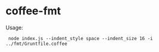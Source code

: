 # coffee-fmt

Usage:

	 node index.js --indent_style space --indent_size 16 -i ../fmt/Gruntfile.coffee

